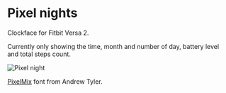 # Pixel nights
Clockface for Fitbit Versa 2.

Currently only showing the time, month and number of day, battery level and total steps count.

<img src="http://schatten.hu/temp/preview.png" alt="Pixel night"/>

<a href="https://www.dafont.com/pixelmix.font">PixelMix</a> font from Andrew Tyler.

